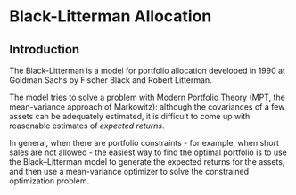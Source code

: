 # Black-Litterman Allocation

## Introduction
The Black-Litterman is a model for portfolio allocation developed in 1990 at Goldman Sachs by Fischer Black and Robert Litterman.

The model tries to solve a problem with Modern Portfolio Theory (MPT, the mean-variance approach of Markowitz): although the covariances of a few assets can be adequately estimated, it is difficult to come up with reasonable estimates of *expected returns*.

In general, when there are portfolio constraints - for example, when short sales are not allowed - the easiest way to find the optimal portfolio is to use the Black–Litterman model to generate the expected returns for the assets, and then use a mean-variance optimizer to solve the constrained optimization problem.